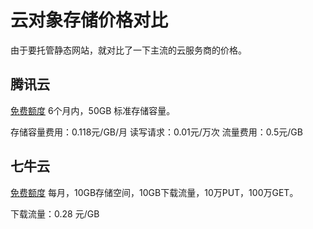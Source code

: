 # 云对象存储价格对比
由于要托管静态网站，就对比了一下主流的云服务商的价格。

## 腾讯云
[免费额度](https://cloud.tencent.com/document/product/436/6240#.E6.9C.89.E6.95.88.E6.9C.9F.E8.AE.A1.E7.AE.97)
6个月内，50GB 标准存储容量。

存储容量费用：0.118元/GB/月
读写请求：0.01元/万次
流量费用：0.5元/GB

## 七牛云
[免费额度](https://portal.qiniu.com/financial/price?product=kodo)
每月，10GB存储空间，10GB下载流量，10万PUT，100万GET。

下载流量：0.28 元/GB

